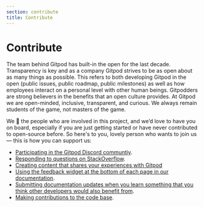 ```yaml
---
section: contribute
title: Contribute
---
```


<script context="module">
  export const prerender = true;
</script>

# Contribute

The team behind Gitpod has built-in the open for the last decade. Transparency is key and as a company Gitpod strives to be as open about as many things as possible. This refers to both developing Gitpod in the open (public issues, public roadmap, public milestones) as well as how employees interact on a personal level with other human beings. Gitpodders are strong believers in the benefits that an open culture provides. At Gitpod we are open-minded, inclusive, transparent, and curious. We always remain students of the game, not masters of the game.

We 🧡 the people who are involved in this project, and we’d love to have you on board, especially if you are just getting started or have never contributed to open-source before. So here's to you, lovely person who wants to join us — this is how you can support us:

- [Participating in the Gitpod Discord communtiy](https://www.gitpod.io/chat).
- [Responding to questions on StackOverflow](https://stackoverflow.com/questions/tagged/gitpod).
- [Creating content that shares your experiences with Gitpod](contribute/content)
- [Using the feedback widget at the bottom of each page in our documentation](contribute/documentation).
- [Submitting documentation updates when you learn something that you think other developers would also benefit from](contribute/documentation).
- [Making contributions to the code base](contribute/features-and-patches).
